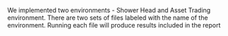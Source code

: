 We implemented two environments - Shower Head and Asset Trading environment. There are two sets of files labeled with the name of the environment. Running each file will produce results included in the report
